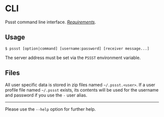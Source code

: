 CLI
===
Pssst command line interface. *[Requirements](pssst.pip)*.

Usage
-----
```
$ pssst [option|command] [username:password] [receiver message...]
```

The server address must be set via the `PSSST` environment variable.

Files
-----
All user specific data is stored in zip files named `~/.pssst.<user>`.
If a user profile file named `~/.pssst` exists, its contents will be 
used for the username and password if you use the `-` user alias.

----
Please use the `--help` option for further help.
